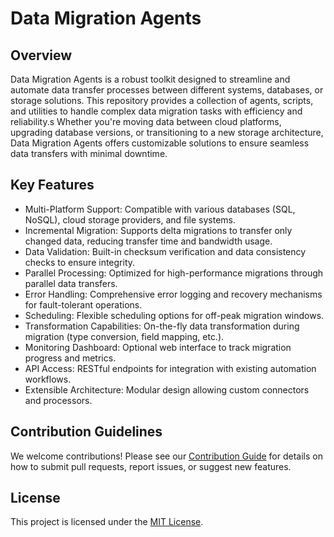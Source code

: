 # Data Migration Agents 

## Overview
Data Migration Agents is a robust toolkit designed to streamline and automate data transfer processes between different systems, databases, or storage solutions. This repository provides a collection of agents, scripts, and utilities to handle complex data migration tasks with efficiency and reliability.s
Whether you're moving data between cloud platforms, upgrading database versions, or transitioning to a new storage architecture, Data Migration Agents offers customizable solutions to ensure seamless data transfers with minimal downtime.

## Key Features
* Multi-Platform Support: Compatible with various databases (SQL, NoSQL), cloud storage providers, and file systems.
* Incremental Migration: Supports delta migrations to transfer only changed data, reducing transfer time and bandwidth usage.
* Data Validation: Built-in checksum verification and data consistency checks to ensure integrity.
* Parallel Processing: Optimized for high-performance migrations through parallel data transfers.
* Error Handling: Comprehensive error logging and recovery mechanisms for fault-tolerant operations.
* Scheduling: Flexible scheduling options for off-peak migration windows.
* Transformation Capabilities: On-the-fly data transformation during migration (type conversion, field mapping, etc.).
* Monitoring Dashboard: Optional web interface to track migration progress and metrics.
* API Access: RESTful endpoints for integration with existing automation workflows.
* Extensible Architecture: Modular design allowing custom connectors and processors.


## Contribution Guidelines
We welcome contributions! Please see our [Contribution Guide](https://contributing.md/) for details on how to submit pull requests, report issues, or suggest new features.

## License
This project is licensed under the [MIT License](https://en.wikipedia.org/wiki/MIT_License).